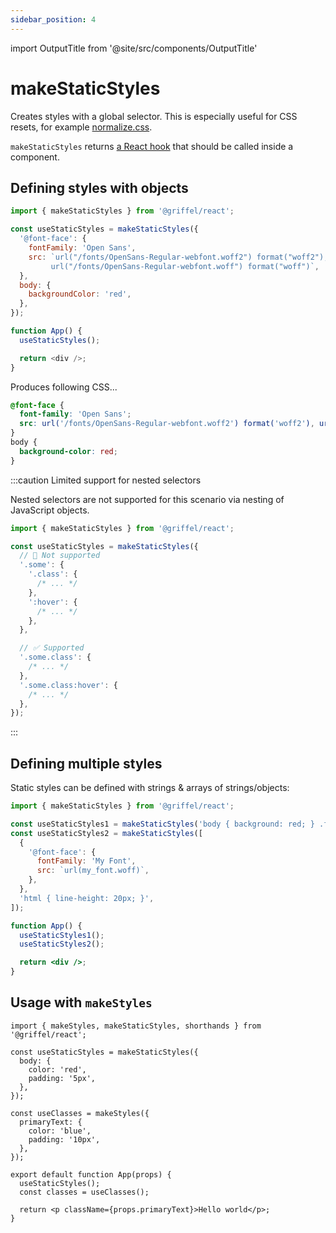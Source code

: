 ```yaml
---
sidebar_position: 4
---
```


import OutputTitle from '@site/src/components/OutputTitle'

# makeStaticStyles

Creates styles with a global selector. This is especially useful for CSS resets, for example [normalize.css](https://github.com/necolas/normalize.css/).

`makeStaticStyles` returns [a React hook](https://reactjs.org/docs/hooks-intro.html) that should be called inside a component.

## Defining styles with objects

```js
import { makeStaticStyles } from '@griffel/react';

const useStaticStyles = makeStaticStyles({
  '@font-face': {
    fontFamily: 'Open Sans',
    src: `url("/fonts/OpenSans-Regular-webfont.woff2") format("woff2"),
         url("/fonts/OpenSans-Regular-webfont.woff") format("woff")`,
  },
  body: {
    backgroundColor: 'red',
  },
});

function App() {
  useStaticStyles();

  return <div />;
}
```

<OutputTitle>Produces following CSS...</OutputTitle>

```css
@font-face {
  font-family: 'Open Sans';
  src: url('/fonts/OpenSans-Regular-webfont.woff2') format('woff2'), url('/fonts/OpenSans-Regular-webfont.woff') format('woff');
}
body {
  background-color: red;
}
```

:::caution Limited support for nested selectors

Nested selectors are not supported for this scenario via nesting of JavaScript objects.

```js
import { makeStaticStyles } from '@griffel/react';

const useStaticStyles = makeStaticStyles({
  // 🔴 Not supported
  '.some': {
    '.class': {
      /* ... */
    },
    ':hover': {
      /* ... */
    },
  },

  // ✅ Supported
  '.some.class': {
    /* ... */
  },
  '.some.class:hover': {
    /* ... */
  },
});
```

:::

## Defining multiple styles

Static styles can be defined with strings & arrays of strings/objects:

```jsx
import { makeStaticStyles } from '@griffel/react';

const useStaticStyles1 = makeStaticStyles('body { background: red; } .foo { color: green; }');
const useStaticStyles2 = makeStaticStyles([
  {
    '@font-face': {
      fontFamily: 'My Font',
      src: `url(my_font.woff)`,
    },
  },
  'html { line-height: 20px; }',
]);

function App() {
  useStaticStyles1();
  useStaticStyles2();

  return <div />;
}
```

## Usage with `makeStyles`

```tsx
import { makeStyles, makeStaticStyles, shorthands } from '@griffel/react';

const useStaticStyles = makeStaticStyles({
  body: {
    color: 'red',
    padding: '5px',
  },
});

const useClasses = makeStyles({
  primaryText: {
    color: 'blue',
    padding: '10px',
  },
});

export default function App(props) {
  useStaticStyles();
  const classes = useClasses();

  return <p className={props.primaryText}>Hello world</p>;
}
```

